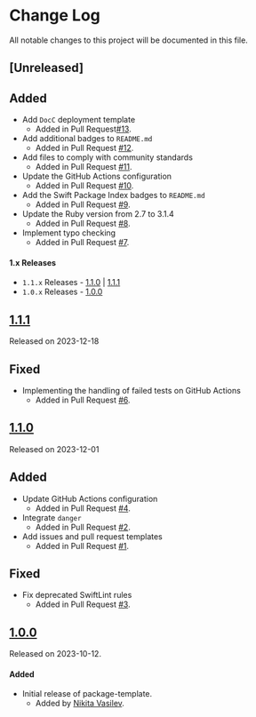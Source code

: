 # Change Log
All notable changes to this project will be documented in this file.

## [Unreleased]

## Added
- Add `DocC` deployment template
  - Added in Pull Request[#13](https://github.com/space-code/package-template/pull/13).
- Add additional badges to `README.md`
  - Added in Pull Request [#12](https://github.com/space-code/package-template/pull/12).
- Add files to comply with community standards
  - Added in Pull Request [#11](https://github.com/space-code/package-template/pull/11).
- Update the GitHub Actions configuration
  - Added in Pull Request [#10](https://github.com/space-code/package-template/pull/10).
- Add the Swift Package Index badges to `README.md`
  - Added in Pull Request [#9](https://github.com/space-code/package-template/pull/9).
- Update the Ruby version from 2.7 to 3.1.4
  - Added in Pull Request [#8](https://github.com/space-code/package-template/pull/8).
- Implement typo checking
  - Added in Pull Request [#7](https://github.com/space-code/package-template/pull/7).

#### 1.x Releases
- `1.1.x` Releases - [1.1.0](#110) | [1.1.1](#111)
- `1.0.x` Releases - [1.0.0](#100)

## [1.1.1](https://github.com/space-code/package-template/releases/tag/1.1.1)
Released on 2023-12-18

## Fixed
- Implementing the handling of failed tests on GitHub Actions
  - Added in Pull Request [#6](https://github.com/space-code/package-template/pull/6).

## [1.1.0](https://github.com/space-code/package-template/releases/tag/1.1.0)
Released on 2023-12-01

## Added
- Update GitHub Actions configuration
  - Added in Pull Request [#4](https://github.com/space-code/package-template/pull/4).
- Integrate `danger`
  - Added in Pull Request [#2](https://github.com/space-code/package-template/pull/2).
- Add issues and pull request templates
  - Added in Pull Request [#1](https://github.com/space-code/package-template/pull/1).

## Fixed
- Fix deprecated SwiftLint rules
  - Added in Pull Request [#3](https://github.com/space-code/package-template/pull/3).

## [1.0.0](https://github.com/space-code/package-template/releases/tag/1.0.0)
Released on 2023-10-12.

#### Added
- Initial release of package-template.
  - Added by [Nikita Vasilev](https://github.com/nik3212).